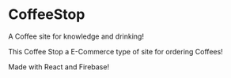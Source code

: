# CoffeeStop
A Coffee site for knowledge and drinking!

This Coffee Stop a E-Commerce type of site for ordering Coffees!

Made with React and Firebase!
